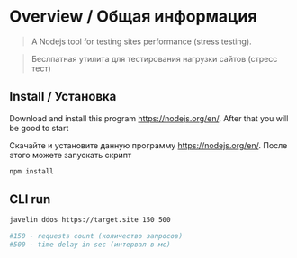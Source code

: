 # Overview / Общая информация

>A Nodejs tool for testing sites performance (stress testing).

>Беслпатная утилита для тестирования нагрузки сайтов (стресс тест) 


## Install / Установка

Download and install this program https://nodejs.org/en/. After that you will be good to start

Скачайте и установите данную программу https://nodejs.org/en/. После этого можете запускать скрипт

```bash
npm install
```

## CLI run
```bash
javelin ddos https://target.site 150 500

#150 - requests count (количество запросов)
#500 - time delay in sec (интервал в мс)
```
